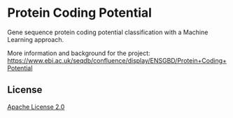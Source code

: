 # Protein Coding Potential

Gene sequence protein coding potential classification with a Machine Learning approach.

More information and background for the project:
https://www.ebi.ac.uk/seqdb/confluence/display/ENSGBD/Protein+Coding+Potential


## License

[Apache License 2.0](LICENSE)
